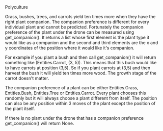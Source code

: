 Polyculture

Grass, bushes, trees, and carrots yield ten times more when they have the right plant companion. The companion preference is different for every individual plant and cannot be predicted. Fortunately the companion preference of the plant under the drone can be measured using get_companion(). It returns a list whose first element is the plant type it would like as a companion and the second and third elements are the x and y coordinates of the position where it would like it's companion.

For example if you plant a bush and then call get_companion() it will return something like (Entities.Carrot, (3, 5)). This means that this bush would like to have carrots at position (3,5). So if you plant carrots at (3,5) and then harvest the bush it will yield ten times more wood. The growth stage of the carrot doesn't matter.

The companion preference of a plant can be either Entities.Grass, Entities.Bush, Entities.Tree or Entities.Carrot. Every plant chooses this randomly but it will always choose a plant different from itself. The position can also be any position within 3 moves of the plant except the position of the plant itself.

If there is no plant under the drone that has a companion preference get_companion() will return None. 